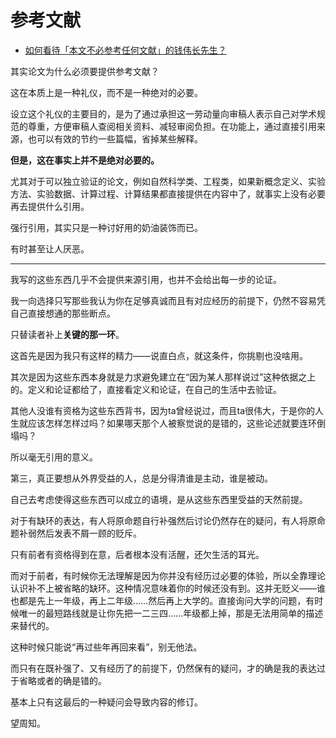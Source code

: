 # 参考文献

- [如何看待「本文不必参考任何文献」的钱伟长先生？](https://www.zhihu.com/question/455124114/answer/1841786493)


其实论文为什么必须要提供参考文献？

这在本质上是一种礼仪，而不是一种绝对的必要。

设立这个礼仪的主要目的，是为了通过承担这一劳动量向审稿人表示自己对学术规范的尊重，方便审稿人查阅相关资料、减轻审阅负担。在功能上，通过直接引用来源，也可以有效的节约一些篇幅，省掉某些解释。

**但是，这在事实上并不是绝对必要的。**

尤其对于可以独立验证的论文，例如自然科学类、工程类，如果新概念定义、实验方法、实验数据、计算过程、计算结果都直接提供在内容中了，就事实上没有必要再去提供什么引用。

强行引用，其实只是一种讨好用的奶油装饰而已。

有时甚至让人厌恶。

---

我写的这些东西几乎不会提供来源引用，也并不会给出每一步的论证。

我一向选择只写那些我认为你在足够真诚而且有对应经历的前提下，仍然不容易凭自己直接想通的那些断点。

只替读者补上**关键的那一环**。

这首先是因为我只有这样的精力——说直白点，就这条件，你挑剔也没啥用。

其次是因为这些东西本身就是力求避免建立在“因为某人那样说过”这种依据之上的。定义和论证都给了，直接看定义和论证，在自己的生活中去验证。

其他人没谁有资格为这些东西背书，因为ta曾经说过，而且ta很伟大，于是你的人生就应该怎样怎样过吗？如果哪天那个人被察觉说的是错的，这些论述就要连环倒塌吗？

所以毫无引用的意义。

第三，真正要想从外界受益的人，总是分得清谁是主动，谁是被动。

自己去考虑使得这些东西可以成立的语境，是从这些东西里受益的天然前提。

对于有缺环的表达，有人将原命题自行补强然后讨论仍然存在的疑问，有人将原命题补弱然后发表不屑一顾的贬斥。

只有前者有资格得到在意，后者根本没有活醒，还欠生活的耳光。

而对于前者，有时候你无法理解是因为你并没有经历过必要的体验，所以全靠理论认识补不上被省略的缺环。这种情况意味着你的时候还没有到。这并无贬义——谁也都是先上一年级，再上二年级……然后再上大学的。直接询问大学的问题，有时候唯一的最短路线就是让你先把一二三四……年级都上掉，那是无法用简单的描述来替代的。

这种时候只能说“再过些年再回来看”，别无他法。

而只有在既补强了、又有经历了的前提下，仍然保有的疑问，才的确是我的表达过于省略或者的确是错的。

基本上只有这最后的一种疑问会导致内容的修订。

望周知。